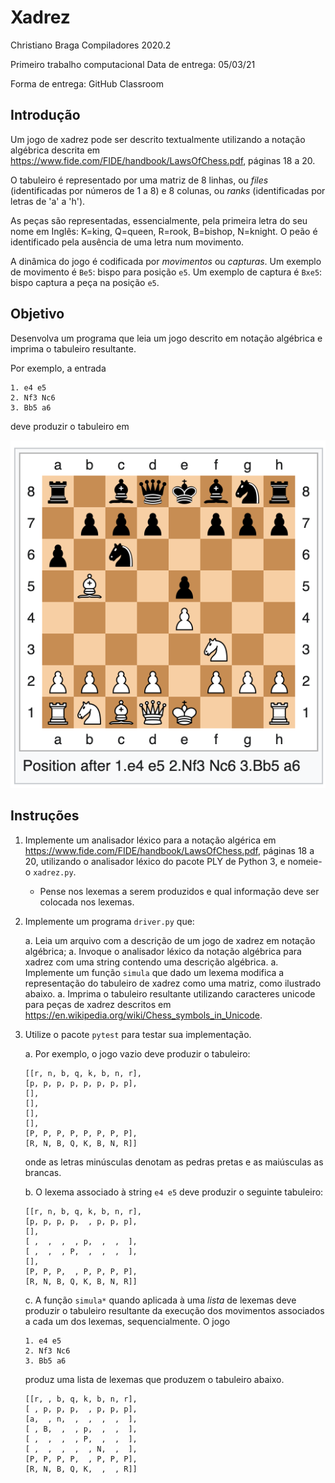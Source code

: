 # Xadrez

Christiano Braga
Compiladores 2020.2

Primeiro trabalho computacional
Data de entrega: 05/03/21

Forma de entrega: GitHub Classroom

## Introdução 

Um jogo de xadrez pode ser descrito textualmente utilizando a notação
algébrica descrita em
https://www.fide.com/FIDE/handbook/LawsOfChess.pdf, páginas 18 a 20.

O tabuleiro é representado por uma matriz de 8 linhas, ou _files_ (identificadas
por números de 1 a 8) e 8 colunas, ou _ranks_ (identificadas por letras de 'a' a
'h').

As peças são representadas, essencialmente, pela primeira letra do seu
nome em Inglês:  K=king, Q=queen, R=rook, B=bishop, N=knight. O peão
é identificado pela ausência de uma letra num movimento.

A dinâmica do jogo é codificada por *movimentos* ou *capturas*. Um
exemplo de movimento é `Be5`: bispo para posição `e5`. Um exemplo de
captura é `Bxe5`: bispo captura a peça na posição `e5`. 

## Objetivo

Desenvolva um programa que leia um jogo descrito em notação
algébrica e imprima o tabuleiro resultante.

Por exemplo, a entrada

```
1. e4 e5 
2. Nf3 Nc6 
3. Bb5 a6
```

deve produzir o tabuleiro em

![Exemplo de notação algébrica](board.png "Tabuleiro")

## Instruções

1. Implemente um analisador léxico para a notação algérica em
   https://www.fide.com/FIDE/handbook/LawsOfChess.pdf, páginas 18 a
   20, utilizando o analisador léxico do pacote PLY de Python 3, e
   nomeie-o `xadrez.py`.
   - Pense nos lexemas a serem produzidos e qual informação deve ser
     colocada nos lexemas.
   
1. Implemente um programa `driver.py` que:

   a. Leia um arquivo com a descrição de um jogo de xadrez em notação
	  algébrica;
   a. Invoque o analisador léxico da notação algébrica para xadrez com
	  uma string contendo uma descrição algébrica.
   a. Implemente um função `simula` que dado um lexema modifica a
	  representação do tabuleiro de xadrez como uma matriz, como
	  ilustrado abaixo.
   a. Imprima o tabuleiro resultante utilizando caracteres unicode
      para peças de xadrez descritos em
      https://en.wikipedia.org/wiki/Chess_symbols_in_Unicode.
	  
1. Utilize o pacote `pytest` para testar sua implementação. 

   a. Por exemplo, o jogo vazio deve produzir o tabuleiro:
      ```
	  [[r, n, b, q, k, b, n, r],
	  [p, p, p, p, p, p, p, p],
	  [],
	  [],
	  [],
	  [],
	  [P, P, P, P, P, P, P, P],
	  [R, N, B, Q, K, B, N, R]]
	  ```
   onde as letras minúsculas denotam as pedras pretas e as maiúsculas
   as brancas. 
   
   b. O lexema associado à string `e4 e5` deve produzir o seguinte tabuleiro:
      ```
	  [[r, n, b, q, k, b, n, r],  
	  [p, p, p, p,  , p, p, p],  
	  [],  
	  [ ,  ,  ,  , p,  ,  ,  ],  
	  [ ,  ,  , P,  ,  ,  ,  ],  
	  [],  
	  [P, P, P,  , P, P, P, P],  
	  [R, N, B, Q, K, B, N, R]]  
	  ```
	  
   c. A função `simula*` quando aplicada à uma _lista_ de lexemas deve
      produzir o tabuleiro resultante da execução dos movimentos
      associados a cada um dos lexemas, sequencialmente.
      O jogo
      ```
	  1. e4 e5 
	  2. Nf3 Nc6 
	  3. Bb5 a6
	  ```
	  produz uma lista de lexemas que produzem o tabuleiro abaixo.
	  ```
	  [[r, , b, q, k, b, n, r],
	  [ , p, p, p,  , p, p, p],
	  [a,  , n,  ,  ,  ,  ,  ],
	  [ , B,  ,  , p,  ,  ,  ],
	  [ ,  ,  ,  , P,  ,  ,  ],
	  [ ,  ,  ,  ,  , N,  ,  ],
	  [P, P, P, P,  , P, P, P],
	  [R, N, B, Q, K,  ,  , R]]
	  ```


